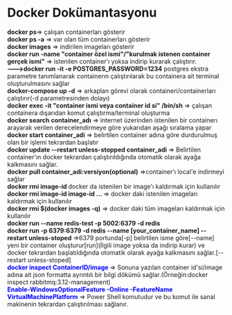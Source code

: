 # Docker Dokümantasyonu

<b>docker ps</b>=> çalışan containerları gösterir  
<b>docker ps -a</b> => var olan tüm containerları gösterir  
<b>docker images</b> => indirilen imageları gösterir  
<b>docker run -name "container özel ismi"/"kurulmak istenen container gerçek ismi"</b> => istenilen container'ı yoksa indirip kurarak çalıştırır.  
<b>--->docker run -it -e POSTGRES_PASSWORD=1234</b> postgres ekstra parametre tanımlanarak containerın çalıştırılarak bu containera ait terminal oluşturulmasını sağlar  
<b>docker-compose up -d</b> => arkaplan görevi olarak containeri/containerları çalıştırır(-d parametresinden dolayı)  
<b>docker exec -it "container ismi veya container id si" /bin/sh</b> => çalışan containera dışarıdan komut çalıştırma/terminal oluşturma  
<b>docker search container_adı</b> => internet üzerinden istenilen bir containerı arayarak verilen derecelendirmeye göre yukarıdan aşağı sıralama yapar  
<b>docker start container_adi</b> => belirtilen container adına göre durdurulmuş olan bir işlemi tekrardan başlatır  
<b>docker update --restart unless-stopped container_adi</b> => Belirtilen container'ın docker tekrardan çalıştırıldığında otomatik olarak ayağa kalkmasını sağlar.  
<b>docker pull container_adi:versiyon(optional)</b> =>container'ı local'e indirmeyi sağlar  
<b>docker rmi image-id </b>docker da istenilen bir image'ı kaldırmak için kullanılır  
<b>docker rmi image-id image-id ... </b>=> docker daki istenilen imageları kaldırmak için kullanılır  
<b>docker rmi $(docker images -q)</b> => docker daki tüm imageları kaldırmak için kullanılır  
<span><b>docker run --name redis-test -p 5002:6379 -d redis</b><span>  
<b>docker run -p 6379:6379 -d redis --name [your_container_name] --restart unless-stoped</b> =>6379 portunda[-p] belirtilen isme göre[--name] yeni bir container oluşturur[run](İlgili image yoksa da indirip kurar) ve docker tekrardan başlatıldığında otomatik olarak ayağa kalkmasını sağlar.[--restart unless-stoped]  
<b style="color:blue;">docker inspect ContainerID/image </b> => Sonuna yazılan container id'si/image adına ait json formatta ayrıntılı bir bilgi dökümü sağlar.(Örneğin:docker inspect rabbitmq:3.12-management)  
<b style="color:blue">Enable-WindowsOptionalFeature -Online -FeatureName VirtualMachinePlatform</b> => Power Shell komutudur ve bu komut ile sanal makinenin tekrardan çalıştırılması sağlanır.
